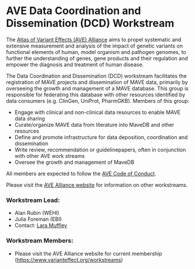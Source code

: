 # AVE Data Coordination and Dissemination (DCD) Workstream

The [Atlas of Variant Effects (AVE) Alliance](https://www.varianteffect.org) aims to propel systematic and extensive measurement and analysis of the impact of genetic variants on functional elements of human, model organism and pathogen genomes, to further the understanding of genes, gene products and their regulation and empower the diagnosis and treatment of human disease.

The Data Coordination and Dissemination (DCD) workstream facilitates the registration of MAVE projects and dissemination of MAVE data, primarily by overseeing the growth and management of a MAVE database. This group is responsible for federating this database with other resources identified by data consumers (e.g. ClinGen, UniProt, PharmGKB). Members of this group:

* Engage with clinical and non-clinical data resources to enable MAVE data sharing
* Curate/organize MAVE data from literature into MaveDB and other resources
* Define and promote infrastructure for data deposition, coordination and dissemination
* Write review, recommendation or guidelinepapers, often in conjunction with other AVE work streams
* Oversee the growth and management of MaveDB

All members are expected to follow the [AVE Code of Conduct](https://www.varianteffect.org/code-of-conduct).

Please visit the [AVE Alliance website](https://www.varianteffect.org/workstreams) for information on other workstreams.

### Workstream Lead: 
* Alan Rubin (WEHI)
* Julia Foreman (EBI) 
* Contact: [Lara Muffley](mailto:muffley@uw.edu?subject=AVE%20DCD%20Workstream)

### Workstream Members:
* Please visit the AVE Alliance website for current membership (https://www.varianteffect.org/workstreams) 



